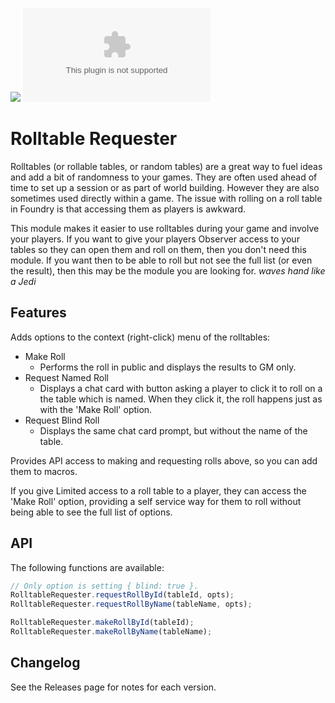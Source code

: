 ![](https://img.shields.io/badge/Foundry-v9-informational)
![Latest Release Download Count](https://img.shields.io/github/downloads/colinbate/rolltable-requester/latest/module.zip)

# Rolltable Requester

Rolltables (or rollable tables, or random tables) are a great way to fuel ideas and add a bit of randomness to your games. They are often used ahead of time to set up a session or as part of world building. However they are also sometimes used directly within a game. The issue with rolling on a roll table in Foundry is that accessing them as players is awkward.

This module makes it easier to use rolltables during your game and involve your players. If you want to give your players Observer access to your tables so they can open them and roll on them, then you don't need this module. If you want then to be able to roll but not see the full list (or even the result), then this may be the module you are looking for. *waves hand like a Jedi*

## Features

Adds options to the context (right-click) menu of the rolltables:
- Make Roll
  - Performs the roll in public and displays the results to GM only.
- Request Named Roll
  - Displays a chat card with button asking a player to click it to roll on a the table which is named. When they click it, the roll happens just as with the 'Make Roll' option.
- Request Blind Roll
  - Displays the same chat card prompt, but without the name of the table.


Provides API access to making and requesting rolls above, so you can add them to macros.

If you give Limited access to a roll table to a player, they can access the 'Make Roll' option, providing a self service way for them to roll without being able to see the full list of options.

## API

The following functions are available:

```js
// Only option is setting { blind: true }.
RolltableRequester.requestRollById(tableId, opts);
RolltableRequester.requestRollByName(tableName, opts);

RolltableRequester.makeRollById(tableId);
RolltableRequester.makeRollByName(tableName);
```

## Changelog

See the Releases page for notes for each version.
